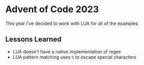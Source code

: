 # Advent of Code 2023

This year I've decided to work with LUA for all of the examples.

## Lessons Learned

- LUA doesn't have a native implementation of regex
- LUA pattern matching uses `%` to escape special characters
